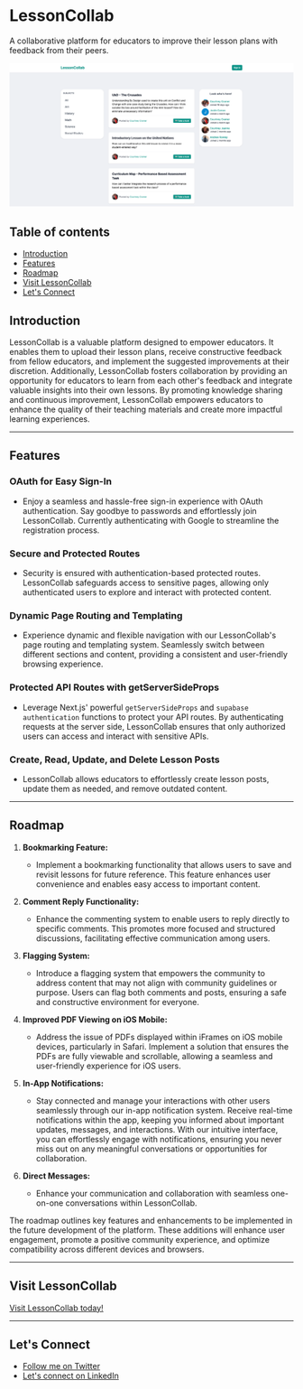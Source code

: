 # LessonCollab

A collaborative platform for educators to improve their lesson plans with feedback from their peers.

![Application screenshot](./public/lesson_collab_screenshot.png)

## Table of contents

- [Introduction](#introduction)
- [Features](#features)
- [Roadmap](#roadmap)
- [Visit LessonCollab](#visit-lessoncollab)
- [Let's Connect](#lets-connect)

## Introduction

LessonCollab is a valuable platform designed to empower educators. It enables them to upload their lesson plans, receive constructive feedback from fellow educators, and implement the suggested improvements at their discretion. Additionally, LessonCollab fosters collaboration by providing an opportunity for educators to learn from each other's feedback and integrate valuable insights into their own lessons. By promoting knowledge sharing and continuous improvement, LessonCollab empowers educators to enhance the quality of their teaching materials and create more impactful learning experiences.

---

## Features

### OAuth for Easy Sign-In

- Enjoy a seamless and hassle-free sign-in experience with OAuth authentication. Say goodbye to passwords and effortlessly join LessonCollab. Currently authenticating with Google to streamline the registration process.

### Secure and Protected Routes

- Security is ensured with authentication-based protected routes. LessonCollab safeguards access to sensitive pages, allowing only authenticated users to explore and interact with protected content.

### Dynamic Page Routing and Templating

- Experience dynamic and flexible navigation with our LessonCollab's page routing and templating system. Seamlessly switch between different sections and content, providing a consistent and user-friendly browsing experience.

### Protected API Routes with getServerSideProps

- Leverage Next.js' powerful `getServerSideProps` and `supabase authentication` functions to protect your API routes. By authenticating requests at the server side, LessonCollab ensures that only authorized users can access and interact with sensitive APIs.

### Create, Read, Update, and Delete Lesson Posts

- LessonCollab allows educators to effortlessly create lesson posts, update them as needed, and remove outdated content.

---

## Roadmap

1. **Bookmarking Feature:**

   - Implement a bookmarking functionality that allows users to save and revisit lessons for future reference. This feature enhances user convenience and enables easy access to important content.

2. **Comment Reply Functionality:**

   - Enhance the commenting system to enable users to reply directly to specific comments. This promotes more focused and structured discussions, facilitating effective communication among users.

3. **Flagging System:**

   - Introduce a flagging system that empowers the community to address content that may not align with community guidelines or purpose. Users can flag both comments and posts, ensuring a safe and constructive environment for everyone.

4. **Improved PDF Viewing on iOS Mobile:**

   - Address the issue of PDFs displayed within iFrames on iOS mobile devices, particularly in Safari. Implement a solution that ensures the PDFs are fully viewable and scrollable, allowing a seamless and user-friendly experience for iOS users.

5. **In-App Notifications:**

   - Stay connected and manage your interactions with other users seamlessly through our in-app notification system. Receive real-time notifications within the app, keeping you informed about important updates, messages, and interactions. With our intuitive interface, you can effortlessly engage with notifications, ensuring you never miss out on any meaningful conversations or opportunities for collaboration.

6. **Direct Messages:**

   - Enhance your communication and collaboration with seamless one-on-one conversations within LessonCollab.

The roadmap outlines key features and enhancements to be implemented in the future development of the platform. These additions will enhance user engagement, promote a positive community experience, and optimize compatibility across different devices and browsers.

---

## Visit LessonCollab

[Visit LessonCollab today!](https://www.lessoncollab.com/)

---

## Let's Connect

- [Follow me on Twitter](https://twitter.com/_internetdrew_)
- [Let's connect on LinkedIn](https://www.linkedin.com/in/internetdrew/)
